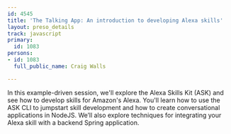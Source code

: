 ```yaml
---
id: 4545
title: 'The Talking App: An introduction to developing Alexa skills'
layout: preso_details
track: javascript
primary:
  id: 1083
persons:
- id: 1083
  full_public_name: Craig Walls

---
```

In this example-driven session, we'll explore the Alexa Skills Kit (ASK) and see how to develop skills for Amazon's Alexa. You'll learn how to use the ASK CLI to jumpstart skill development and how to create conversational applications in NodeJS. We’ll also explore techniques for integrating your Alexa skill with a backend Spring application.